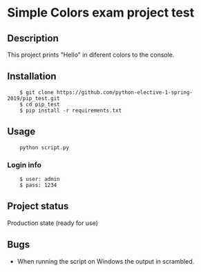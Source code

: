 # Simple Colors exam project test

## Description
This project prints "Hello" in diferent colors to the console.

## Installation

````
    $ git clone https://github.com/python-elective-1-spring-2019/pip_test.git
    $ cd pip_test
    $ pip install -r requirements.txt
````


## Usage

````
    python script.py
````

### Login info

````
    $ user: admin
    $ pass: 1234
````



## Project status
Production state (ready for use)

## Bugs
* When running the script on Windows the output in scrambled.

